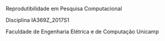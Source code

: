  Reprodutibilidade em Pesquisa Computacional

 Disciplina IA369Z_2017S1

 Faculdade de Engenharia Elétrica e de Computação Unicamp

 
 

